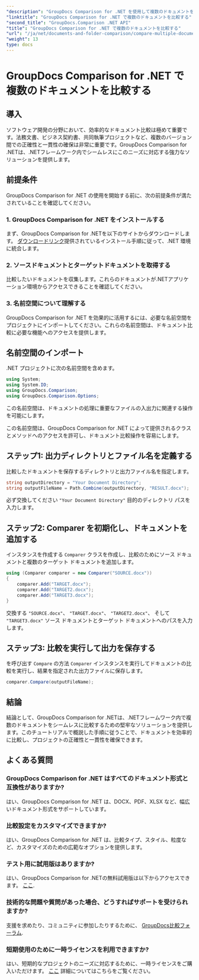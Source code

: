 ```yaml
---
"description": "GroupDocs Comparison for .NET を使用して複数のドキュメントを効率的に比較する方法を学びましょう。シームレスな統合を実現するには、ステップバイステップのガイドに従ってください。"
"linktitle": "GroupDocs Comparison for .NET で複数のドキュメントを比較する"
"second_title": "GroupDocs.Comparison .NET API"
"title": "GroupDocs Comparison for .NET で複数のドキュメントを比較する"
"url": "/ja/net/documents-and-folder-comparison/compare-multiple-documents-dotnet/"
"weight": 13
type: docs
---
```

# GroupDocs Comparison for .NET で複数のドキュメントを比較する

## 導入
ソフトウェア開発の分野において、効率的なドキュメント比較は極めて重要です。法務文書、ビジネス契約書、共同執筆プロジェクトなど、複数のバージョン間での正確性と一貫性の確保は非常に重要です。GroupDocs Comparison for .NETは、.NETフレームワーク内でシームレスにこのニーズに対応する強力なソリューションを提供します。
## 前提条件
GroupDocs Comparison for .NET の使用を開始する前に、次の前提条件が満たされていることを確認してください。
### 1. GroupDocs Comparison for .NET をインストールする
まず、GroupDocs Comparison for .NETを以下のサイトからダウンロードします。 [ダウンロードリンク](https://releases.groupdocs.com/comparison/net/)提供されているインストール手順に従って、.NET 環境に統合します。
### 2. ソースドキュメントとターゲットドキュメントを取得する
比較したいドキュメントを収集します。これらのドキュメントが.NETアプリケーション環境からアクセスできることを確認してください。
### 3. 名前空間について理解する
GroupDocs Comparison for .NET を効果的に活用するには、必要な名前空間をプロジェクトにインポートしてください。これらの名前空間は、ドキュメント比較に必要な機能へのアクセスを提供します。

## 名前空間のインポート
.NET プロジェクトに次の名前空間を含めます。

```csharp
using System;
using System.IO;
using GroupDocs.Comparison;
using GroupDocs.Comparison.Options;
```
この名前空間は、ドキュメントの処理に重要なファイルの入出力に関連する操作を可能にします。

この名前空間は、GroupDocs Comparison for .NET によって提供されるクラスとメソッドへのアクセスを許可し、ドキュメント比較操作を容易にします。
## ステップ1: 出力ディレクトリとファイル名を定義する
比較したドキュメントを保存するディレクトリと出力ファイル名を指定します。
```csharp
string outputDirectory = "Your Document Directory";
string outputFileName = Path.Combine(outputDirectory, "RESULT.docx");
```
必ず交換してください `"Your Document Directory"` 目的のディレクトリ パスを入力します。
## ステップ2: Comparer を初期化し、ドキュメントを追加する
インスタンスを作成する `Comparer` クラスを作成し、比較のためにソース ドキュメントと複数のターゲット ドキュメントを追加します。
```csharp
using (Comparer comparer = new Comparer("SOURCE.docx"))
{
    comparer.Add("TARGET.docx");
    comparer.Add("TARGET2.docx");
    comparer.Add("TARGET3.docx");
}
```
交換する `"SOURCE.docx"`、 `"TARGET.docx"`、 `"TARGET2.docx"`、 そして `"TARGET3.docx"` ソース ドキュメントとターゲット ドキュメントへのパスを入力します。
## ステップ3: 比較を実行して出力を保存する
を呼び出す `Compare` の方法 `Comparer` インスタンスを実行してドキュメントの比較を実行し、結果を指定された出力ファイルに保存します。
```csharp
comparer.Compare(outputFileName);
```

## 結論
結論として、GroupDocs Comparison for .NETは、.NETフレームワーク内で複数のドキュメントをシームレスに比較するための堅牢なソリューションを提供します。このチュートリアルで概説した手順に従うことで、ドキュメントを効率的に比較し、プロジェクトの正確性と一貫性を確保できます。
## よくある質問
### GroupDocs Comparison for .NET はすべてのドキュメント形式と互換性がありますか?
はい、GroupDocs Comparison for .NET は、DOCX、PDF、XLSX など、幅広いドキュメント形式をサポートしています。
### 比較設定をカスタマイズできますか?
はい、GroupDocs Comparison for .NET は、比較タイプ、スタイル、粒度など、カスタマイズのための広範なオプションを提供します。
### テスト用に試用版はありますか?
はい、GroupDocs Comparison for .NETの無料試用版は以下からアクセスできます。 [ここ](https://releases。groupdocs.com/).
### 技術的な問題や質問があった場合、どうすればサポートを受けられますか?
支援を求めたり、コミュニティに参加したりするために、 [GroupDocs比較フォーラム](https://forum。groupdocs.com/c/comparison/12).
### 短期使用のために一時ライセンスを利用できますか?
はい、短期的なプロジェクトのニーズに対応するために、一時ライセンスをご購入いただけます。 [ここ](https://purchase.groupdocs.com/temporary-license/) 詳細についてはこちらをご覧ください。